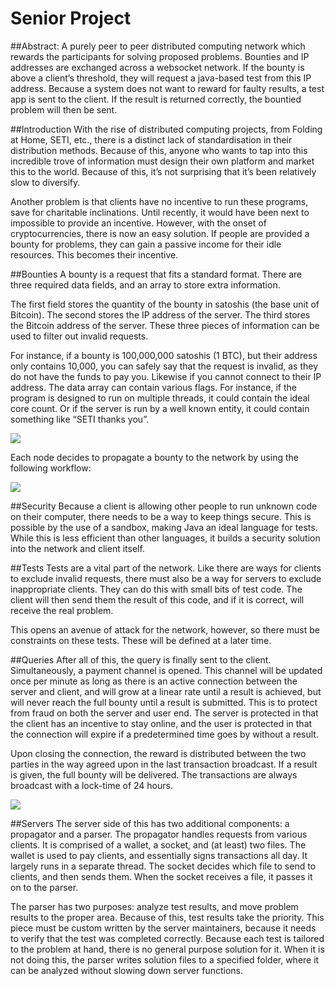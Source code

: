 # Senior Project

##Abstract:
A purely peer to peer distributed computing network which rewards the participants for solving proposed problems. Bounties and IP addresses are exchanged across a websocket network. If the bounty is above a client’s threshold, they will request a java-based test from this IP address. Because a system does not want to reward for faulty results, a test app is sent to the client. If the result is returned correctly, the bountied problem will then be sent.

##Introduction
With the rise of distributed computing projects, from Folding at Home, SETI, etc., there is a distinct lack of standardisation in their distribution methods. Because of this, anyone who wants to tap into this incredible trove of information must design their own platform and market this to the world. Because of this, it’s not surprising that it’s been relatively slow to diversify.

Another problem is that clients have no incentive to run these programs, save for charitable inclinations. Until recently, it would have been next to impossible to provide an incentive. However, with the onset of cryptocurrencies, there is now an easy solution. If people are provided a bounty for problems, they can gain a passive income for their idle resources. This becomes their incentive.

##Bounties
A bounty is a request that fits a standard format. There are three required data fields, and an array to store extra information.

The first field stores the quantity of the bounty in satoshis (the base unit of Bitcoin). The second stores the IP address of the server. The third stores the Bitcoin address of the server. These three pieces of information can be used to filter out invalid requests.

For instance, if a bounty is 100,000,000 satoshis (1 BTC), but their address only contains 10,000, you can safely say that the request is invalid, as they do not have the funds to pay you. Likewise if you cannot connect to their IP address.
The data array can contain various flags. For instance, if the program is designed to run on multiple threads, it could contain the ideal core count. Or if the server is run by a well known entity, it could contain something like “SETI thanks you”.

![](http://i.imgur.com/pNUXvZs.png)

Each node decides to propagate a bounty to the network by using the following workflow:

![](http://i.imgur.com/7ceMiiv.png)

##Security
Because a client is allowing other people to run unknown code on their computer, there needs to be a way to keep things secure. This is possible by the use of a sandbox, making Java an ideal language for tests. While this is less efficient than other languages, it builds a security solution into the network and client itself.

##Tests
Tests are a vital part of the network. Like there are ways for clients to exclude invalid requests, there must also be a way for servers to exclude inappropriate clients. They can do this with small bits of test code. The client will then send them the result of this code, and if it is correct, will receive the real problem.

This opens an avenue of attack for the network, however, so there must be constraints on these tests. These will be defined at a later time.

##Queries
After all of this, the query is finally sent to the client. Simultaneously, a payment channel is opened. This channel will be updated once per minute as long as there is an active connection between the server and client, and will grow at a linear rate until a result is achieved, but will never reach the full bounty until a result is submitted. This is to protect from fraud on both the server and user end. The server is protected in that the client has an incentive to stay online, and the user is protected in that the connection will expire if a predetermined time goes by without a result.

Upon closing the connection, the reward is distributed between the two parties in the way agreed upon in the last transaction broadcast. If a result is given, the full bounty will be delivered. The transactions are always broadcast with a lock-time of 24 hours.

![](http://i.imgur.com/1smic2Q.png)

##Servers
The server side of this has two additional components: a propagator and a parser. The propagator handles requests from various clients. It is comprised of a wallet, a socket, and (at least) two files. The wallet is used to pay clients, and essentially signs transactions all day. It largely runs in a separate thread. The socket decides which file to send to clients, and then sends them. When the socket receives a file, it passes it on to the parser.

The parser has two purposes: analyze test results, and move problem results to the proper area. Because of this, test results take the priority. This piece must be custom written by the server maintainers, because it needs to verify that the test was completed correctly. Because each test is tailored to the problem at hand, there is no general purpose solution for it. When it is not doing this, the parser writes solution files to a specified folder, where it can be analyzed without slowing down server functions.
